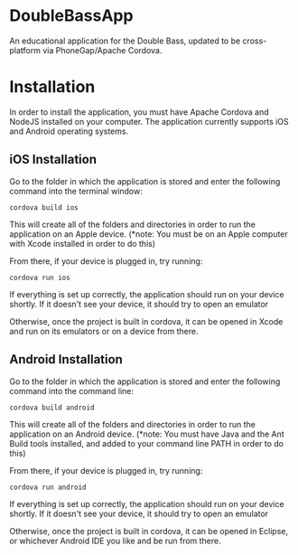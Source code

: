 # DoubleBassApp
An educational application for the Double Bass, updated to be cross-platform via PhoneGap/Apache Cordova.

# Installation

In order to install the application, you must have Apache Cordova and NodeJS installed on your computer.
The application currently supports iOS and Android operating systems.

## iOS Installation

Go to the folder in which the application is stored and enter the following command into the terminal window:

    cordova build ios
    
This will create all of the folders and directories in order to run the application on an Apple device.
(*note: You must be on an Apple computer with Xcode installed in order to do this)

From there, if your device is plugged in, try running:

    cordova run ios
    
If everything is set up correctly, the application should run on your device shortly. If it doesn't see your device, it should try to open an emulator

Otherwise, once the project is built in cordova, it can be opened in Xcode and run on its emulators or on a device from there.

## Android Installation

Go to the folder in which the application is stored and enter the following command into the command line:

    cordova build android
    
This will create all of the folders and directories in order to run the application on an Android device.
(*note: You must have Java and the Ant Build tools installed, and added to your command line PATH in order to do this)

From there, if your device is plugged in, try running:

    cordova run android
    
If everything is set up correctly, the application should run on your device shortly. If it doesn't see your device, it should try to open an emulator

Otherwise, once the project is built in cordova, it can be opened in Eclipse, or whichever Android IDE you like and be run from there.

